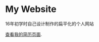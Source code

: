 # My Website

16年初学时自己设计制作的扁平化的个人网站

[查看我的简历页面](https://mohanyu.github.io/Website/resume/index.html).
